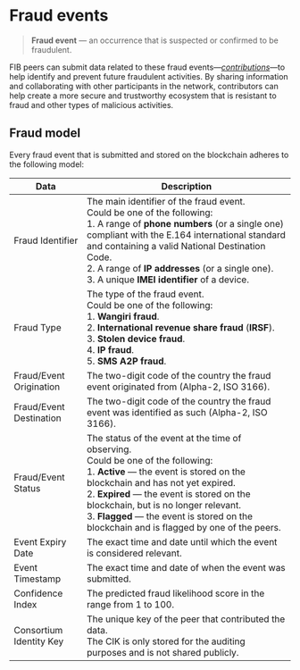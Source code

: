 # Fraud events

> **Fraud event** — an occurrence that is suspected or confirmed to be fraudulent.
>

FIB peers can submit data related to these fraud events—*[contributions](Contributions.md)*—to help identify and prevent future fraudulent activities. By sharing information and collaborating with other participants in the network, contributors can help create a more secure and trustworthy ecosystem that is resistant to fraud and other types of malicious activities.

## Fraud model

Every fraud event that is submitted and stored on the blockchain adheres to the following model:

| Data | Description |
| --- | --- |
| Fraud Identifier | The main identifier of the fraud event. <br> Could be one of the following: <br> 1. A range of **phone numbers** (or a single one) compliant with the E.164 international standard and containing a valid National Destination Code. <br> 2. A range of **IP addresses** (or a single one). <br> 3. A unique **IMEI identifier** of a device. |
| Fraud Type | The type of the fraud event. <br> Could be one of the following: <br> 1. **Wangiri fraud**. <br> 2. **International revenue share fraud** (**IRSF**). <br> 3. **Stolen device fraud**. <br> 4. **IP fraud**. <br> 5. **SMS A2P fraud**. |
| Fraud/Event Origination | The two-digit code of the country the fraud event originated from (Alpha-2, ISO 3166). |
| Fraud/Event Destination | The two-digit code of the country the fraud event was identified as such (Alpha-2, ISO 3166). |
| Fraud/Event Status | The status of the event at the time of observing. <br> Could be one of the following: <br> 1. **Active** — the event is stored on the blockchain and has not yet expired. <br> 2. **Expired** — the event is stored on the blockchain, but is no longer relevant. <br> 3. **Flagged** — the event is stored on the blockchain and is flagged by one of the peers. |
| Event Expiry Date | The exact time and date until which the event is considered relevant. |
| Event Timestamp | The exact time and date of when the event was submitted. |
| Confidence Index | The predicted fraud likelihood score in the range from 1 to 100. |
| Consortium Identity Key | The unique key of the peer that contributed the data. <br> The CIK is only stored for the auditing purposes and is not shared publicly. |
